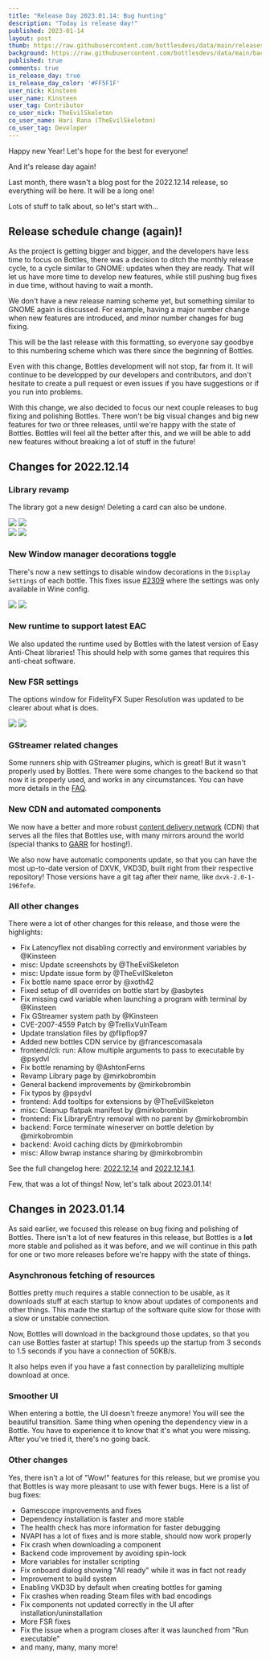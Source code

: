 ```yaml
---
title: "Release Day 2023.01.14: Bug hunting"
description: "Today is release day!"
published: 2023-01-14
layout: post
thumb: https://raw.githubusercontent.com/bottlesdevs/data/main/releases/2022.11.14/release-day.png
background: https://raw.githubusercontent.com/bottlesdevs/data/main/backgrounds/2022.11.14.png
published: true
comments: true
is_release_day: true
is_release_day_color: '#FF5F1F'
user_nick: Kinsteen
user_name: Kinsteen
user_tag: Contributor
co_user_nick: TheEvilSkeleton
co_user_name: Hari Rana (TheEvilSkeleton)
co_user_tag: Developer
---
```


Happy new Year! Let's hope for the best for everyone!

And it's release day again!

Last month, there wasn't a blog post for the 2022.12.14 release, so everything will be here. It will be a long one!

Lots of stuff to talk about, so let's start with...

## Release schedule change (again)!
As the project is getting bigger and bigger, and the developers have less time to focus on Bottles, there was a decision to ditch the monthly release cycle, to a cycle similar to GNOME: updates when they are ready. That will let us have more time to develop new features, while still pushing bug fixes in due time, without having to wait a month.

We don't have a new release naming scheme yet, but something similar to GNOME again is discussed. For example, having a major number change when new features are introduced, and minor number changes for bug fixing.

This will be the last release with this formatting, so everyone say goodbye to this numbering scheme which was there since the beginning of Bottles.

Even with this change, Bottles development will not stop, far from it. It will continue to be developped by our developers and contributors, and don't hesitate to create a pull request or even issues if you have suggestions or if you run into problems.

With this change, we also decided to focus our next couple releases to bug fixing and polishing Bottles. There won't be big visual changes and big new features for two or three releases, until we're happy with the state of Bottles. Bottles will feel all the better after this, and we will be able to add new features without breaking a lot of stuff in the future!

## Changes for 2022.12.14
### Library revamp
The library got a new design! Deleting a card can also be undone.

<div class="grid-pics">
    <img tooltip="Library view" class="on-dark" src="/uploads/bottles-new-library-hover-dark.png" />
    <img tooltip="Library view after delete" class="on-dark" src="/uploads/bottles-new-library-delete-dark.png" />
</div>

<div class="grid-pics">
    <img tooltip="Library view" class="on-light" src="/uploads/bottles-new-libray-hover-light.png" />
    <img tooltip="Library view after delete" class="on-light" src="/uploads/bottles-new-libray-delete-light.png" />
</div>

### New Window manager decorations toggle
There's now a new settings to disable window decorations in the `Display Settings` of each bottle. This fixes issue [#2309](https://github.com/bottlesdevs/Bottles/issues/2309) where the settings was only available in Wine config.

<img tooltip="Display Settings View" class="on-light" src="/uploads/bottles-new-toggle-win-decs-light.png" />
<img tooltip="Display Settings View" class="on-dark" src="/uploads/bottles-new-toggle-win-decs.png" />

### New runtime to support latest EAC
We also updated the runtime used by Bottles with the latest version of Easy Anti-Cheat libraries! This should help with some games that requires this anti-cheat software.


### New FSR settings
The options window for FidelityFX Super Resolution was updated to be clearer about what is does.

<img tooltip="Display Settings View" class="on-light" src="/uploads/bottles-new-fsr-settings.png" />
<img tooltip="Display Settings View" class="on-dark" src="/uploads/bottles-new-fsr-settings-dark.png" />

### GStreamer related changes
Some runners ship with GStreamer plugins, which is great! But it wasn't properly used by Bottles. There were some changes to the backend so that now it is properly used, and works in any circumstances. You can have more details in the [FAQ](https://docs.usebottles.com/faq/video-gstreamer-problems).

### New CDN and automated components
We now have a better and more robust [content delivery network](https://en.wikipedia.org/wiki/Content_delivery_network) (CDN) that serves all the files that Bottles use, with many mirrors around the world (special thanks to [GARR](garr.it) for hosting!).

We also now have automatic components update, so that you can have the most up-to-date version of DXVK, VKD3D, built right from their respective repository! Those versions have a git tag after their name, like `dxvk-2.0-1-196fefe`.

### All other changes
There were a lot of other changes for this release, and those were the highlights:

- Fix Latencyflex not disabling correctly and environment variables by @Kinsteen
- misc: Update screenshots by @TheEvilSkeleton
- misc: Update issue form by @TheEvilSkeleton
- Fix bottle name space error by @xoth42
- Fixed setup of dll overrides on bottle start by @asbytes
- Fix missing cwd variable when launching a program with terminal by @Kinsteen
- Fix GStreamer system path by @Kinsteen
- CVE-2007-4559 Patch by @TrellixVulnTeam
- Update translation files by @flipflop97
- Added new bottles CDN service by @francescomasala
- frontend/cli: run: Allow multiple arguments to pass to executable by @psydvl
- Fix bottle renaming by @AshtonFerns
- Revamp Library page by @mirkobrombin
- General backend improvements by @mirkobrombin
- Fix typos by @psydvl
- frontend: Add tooltips for extensions by @TheEvilSkeleton
- misc: Cleanup flatpak manifest by @mirkobrombin
- frontend: Fix LibraryEntry removal with no parent by @mirkobrombin
- backend: Force terminate wineserver on bottle deletion by @mirkobrombin
- backend: Avoid caching dicts by @mirkobrombin
- misc: Allow bwrap instance sharing by @mirkobrombin

See the full changelog here: [2022.12.14](https://github.com/bottlesdevs/Bottles/releases/tag/2022.12.14) and [2022.12.14.1](https://github.com/bottlesdevs/Bottles/releases/tag/2022.12.14.1).

Few, that was a lot of things! Now, let's talk about 2023.01.14!

## Changes in 2023.01.14
As said earlier, we focused this release on bug fixing and polishing of Bottles. There isn't a lot of new features in this release, but Bottles is a **lot** more stable and polished as it was before, and we will continue in this path for one or two more releases before we're happy with the state of things.

### Asynchronous fetching of resources
Bottles pretty much requires a stable connection to be usable, as it downloads stuff at each startup to know about updates of components and other things. This made the startup of the software quite slow for those with a slow or unstable connection.

Now, Bottles will download in the background those updates, so that you can use Bottles faster at startup! This speeds up the startup from 3 seconds to 1.5 seconds if you have a connection of 50KB/s.

It also helps even if you have a fast connection by parallelizing multiple download at once.

### Smoother UI
When entering a bottle, the UI doesn't freeze anymore! You will see the beautiful transition. Same thing when opening the dependency view in a Bottle. You have to experience it to know that it's what you were missing. After you've tried it, there's no going back.

### Other changes
Yes, there isn't a lot of "Wow!" features for this release, but we promise you that Bottles is way more pleasant to use with fewer bugs. Here is a list of bug fixes:

- Gamescope improvements and fixes
- Dependency installation is faster and more stable
- The health check has more information for faster debugging
- NVAPI has a lot of fixes and is more stable, should now work properly
- Fix crash when downloading a component
- Backend code improvement by avoiding spin-lock
- More variables for installer scripting
- Fix onboard dialog showing "All ready" while it was in fact not ready
- Improvement to build system
- Enabling VKD3D by default when creating bottles for gaming
- Fix crashes when reading Steam files with bad encodings
- Fix components not updated correctly in the UI after installation/uninstallation
- More FSR fixes
- Fix the issue when a program closes after it was launched from "Run executable"
- and many, many, many more!